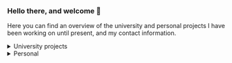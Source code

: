 ### Hello there, and welcome 👋

Here you can find an overview of the university and personal projects I have been working on until present, and my contact information.

<details>
<summary>University projects</summary>
<br>

   <ol>
      <li> 
         🍕 Wasteless (Three tier architecture, heterogeneous distributed system) <a href="https://github.com/senker/SEP3">[@]</a> [REST API, gRPC, Java Spring Boot, Blazor] 
      </li>
   </ol>
   
</details>

<details>
<summary>Personal</summary>
<br>
   <ol>
      <li> 
         💸 Expense tracker <a href="https://github.com/senker/react-projects/tree/main/expense-tracker">[@]</a> [React.js <img src="https://user-images.githubusercontent.com/31960682/219422897-69e7435a-3f60-4977-8efd-28cdc07dee3f.svg" width="15" height="15">] 
      </li>
      <li> 
         🍔 Food order app <a href="https://github.com/senker/react-projects/tree/main/food-order-app">[@]</a> [React.js <img src="https://user-images.githubusercontent.com/31960682/219422897-69e7435a-3f60-4977-8efd-28cdc07dee3f.svg" width="15" height="15">] 
      </li>
   </ol>
  
</details>


<!--
**senker/senker** is a ✨ _special_ ✨ repository because its `README.md` (this file) appears on your GitHub profile.

Here are some ideas to get you started:

- 🔭 I’m currently working on ...
- 🌱 I’m currently learning ...
- 👯 I’m looking to collaborate on ...
- 🤔 I’m looking for help with ...
- 💬 Ask me about ...
- 📫 How to reach me: ...
- 😄 Pronouns: ...
- ⚡ Fun fact: ...
-->
